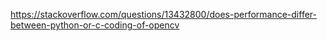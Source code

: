 https://stackoverflow.com/questions/13432800/does-performance-differ-between-python-or-c-coding-of-opencv
